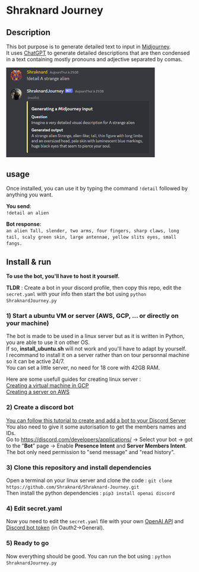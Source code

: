 # Shraknard Journey

## Description

This bot purpose is to generate detailed text to input in [Midjourney](https://www.midjourney.com/).  
It uses [ChatGPT](https://chat.openai.com/chat) to generate detailed descriptions that are then condensed in a text containing mostly pronouns and adjective separated by comas. 

<img src="https://github.com/Shraknard/Shraknard-Journey/blob/main/example.png" alt="example" width="400"/>

## usage

Once installed, you can use it by typing the command `!detail` followed by anything you want.  

**You send**:  
`!detail an alien`  

**Bot response**:  
`an alien Tall, slender, two arms, four fingers, sharp claws, long tail, scaly green skin, large antennae, yellow slits eyes, small fangs.`

## Install & run

**To use the bot, you'll have to host it yourself.**

**TLDR** : Create a bot in your discord profile, then copy this repo, edit the `secret.yaml` with your info then start the bot using `python ShraknardJourney.py`

### **1) Start a ubuntu VM or server (AWS, GCP, ... or directly on your machine)**

The bot is made to be used in a linux server but as it is written in Python, you are able to use it on other OS.  
If so, **install_ubuntu.sh** will not work and you'll have to adapt by yourself.  
I recommand to install it on a server rather than on tour personnal machine so it can be active 24/7.  
You can set a little server, no need for 18 core with 42GB RAM.  

Here are some usefull guides for creating linux server :  
[Creating a virtual machine in GCP](https://cloud.google.com/compute/docs/quickstart-linux)  
[Creating a server on AWS](https://docs.aws.amazon.com/AWSEC2/latest/UserGuide/EC2_GetStarted.html)  

### **2) Create a discord bot**  

[You can follow this tutorial to create and add a bot to your Discord Server](https://discordpy.readthedocs.io/en/stable/discord.html)  
You also need to give it some autorisation to get the members names and IDs.  
Go to https://discord.com/developers/applications/ -> Select your bot -> got to the "**Bot**" page -> Enable **Presence Intent** and **Server Members Intent**.  
The bot only need permission to "send message" and "read history".  

### **3) Clone this repository and install dependencies** 

Open a terminal on your linux server and clone the code : `git clone https://github.com/Shraknard/Shraknard-Journey.git`  
Then install the python dependencies : `pip3 install openai discord`

### **4) Edit secret.yaml**

Now you need to edit the `secret.yaml` file with your own [OpenAI API](https://beta.openai.com/account/api-keys) and [Discord bot token](https://discord.com/developers/applications/) (in Oauth2->General).

### **5) Ready to go**

Now everything should be good. You can run the bot using : `python ShraknardJourney.py`



